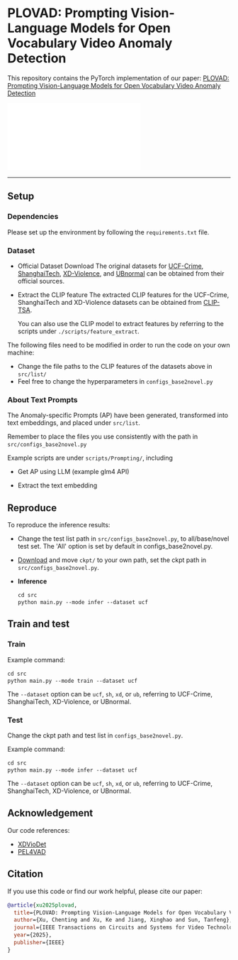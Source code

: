 # PLOVAD: Prompting Vision-Language Models for Open Vocabulary Video Anomaly Detection
This repository contains the PyTorch implementation of our paper:  [PLOVAD: Prompting Vision-Language Models for Open Vocabulary Video Anomaly Detection](https://ieeexplore.ieee.org/abstract/document/10836858/)

![framework](./pic/framework.pdf)

---
## Setup
### Dependencies
Please set up the environment by following the `requirements.txt` file.

### Dataset
- Official Dataset Download
The original datasets for [UCF-Crime](https://www.crcv.ucf.edu/research/real-world-anomaly-detection-in-surveillance-videos/), [ShanghaiTech](https://github.com/StevenLiuWen/sRNN_TSC_Anomaly_Detection), [XD-Violence](https://roc-ng.github.io/XD-Violence/), and [UBnormal](https://github.com/lilygeorgescu/UBnormal?tab=readme-ov-file) can be obtained from their official sources.

- Extract the CLIP feature
    The extracted CLIP features for the UCF-Crime, ShanghaiTech and XD-Violence datasets can be obtained from [CLIP-TSA](https://github.com/joos2010kj/CLIP-TSA).


    You can also use the CLIP model to extract features by referring to the scripts under `./scripts/feature_extract`.

The following files need to be modified in order to run the code on your own machine:

- Change the file paths to the CLIP features of the datasets above in `src/list/`
- Feel free to change the hyperparameters in `configs_base2novel.py`

### About Text Prompts
The Anomaly-specific Prompts (AP) have been generated, transformed into text embeddings, and placed under `src/list`. 

Remember to place the files you use consistently with the path in `src/configs_base2novel.py`

Example scripts are under `scripts/Prompting/`, including

- Get AP using LLM (example glm4 API)

- Extract the text embedding

## Reproduce 
To reproduce the inference results:
- Change the test list path in `src/configs_base2novel.py`, to all/base/novel test set. The 'All' option is set by default in configs_base2novel.py.

- [Download](https://drive.google.com/drive/folders/1TSvamTo6exlvTJnrFf-Gu6uHOztxhD1c?usp=sharing) and move `ckpt/` to your own path, set the ckpt path in `src/configs_base2novel.py`.


- **Inference**
     ```
    cd src
    python main.py --mode infer --dataset ucf
    ```

##  Train and test 
### Train

Example command:

```
cd src
python main.py --mode train --dataset ucf
```

The `--dataset` option can be `ucf`, `sh`, `xd`, or `ub`, referring to UCF-Crime, ShanghaiTech, XD-Violence, or UBnormal.

### Test

Change the ckpt path and test list in `configs_base2novel.py`.

Example command:

 ```
cd src
python main.py --mode infer --dataset ucf
 ```

The `--dataset` option can be `ucf`, `sh`, `xd`, or `ub`, referring to UCF-Crime, ShanghaiTech, XD-Violence, or UBnormal.

## Acknowledgement

Our code references:
- [XDVioDet](https://github.com/Roc-Ng/XDVioDet)
- [PEL4VAD](https://github.com/yujiangpu20/PEL4VAD?tab=readme-ov-file)

## Citation
If you use this code or find our work helpful, please cite our paper:
```bibtex
@article{xu2025plovad,
  title={PLOVAD: Prompting Vision-Language Models for Open Vocabulary Video Anomaly Detection},
  author={Xu, Chenting and Xu, Ke and Jiang, Xinghao and Sun, Tanfeng},
  journal={IEEE Transactions on Circuits and Systems for Video Technology},
  year={2025},
  publisher={IEEE}
}
```


